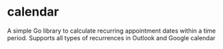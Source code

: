 # calendar
A simple Go library to calculate recurring appointment dates within a time period. Supports all types of recurrences in Outlook and Google calendar
